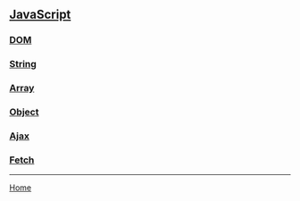 ## [JavaScript](https://developer.mozilla.org/en-US/docs/Web/JavaScript)

### [DOM](dom.md)

### [String](string.md)

### [Array](array.md)

### [Object](object.md)

### [Ajax](ajax.md)

### [Fetch](fetch.md)

---
[Home](/README.md)
